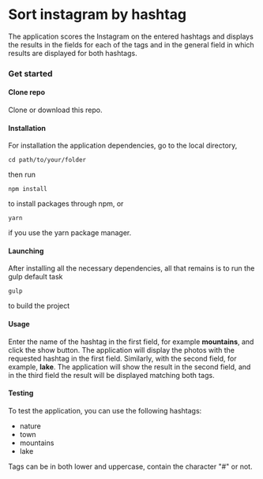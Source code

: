 # Sort instagram by hashtag
The application scores the Instagram on the entered hashtags and displays the results in the fields for each of the tags and in the general field in which results are displayed for both hashtags.
### Get started

#### **Clone repo**
Clone or download this repo.

#### **Installation**
For installation the application dependencies, go to the local directory,
```shell
cd path/to/your/folder
```
then run
```shell
npm install
```
to install packages through npm, or
```shell
yarn
```
if you use the yarn package manager.

#### **Launching**
After installing all the necessary dependencies, all that remains is to run the gulp default task
```shell
gulp
```
to build the project

#### **Usage**
Enter the name of the hashtag in the first field, for example **mountains**, and click the show button. The application will display the photos with the requested hashtag in the first field. Similarly, with the second field, for example, **lake**. The application will show the result in the second field, and in the third field the result will be displayed matching both tags.

#### **Testing**
To test the application, you can use the following hashtags:
* nature
* town
* mountains
* lake

Tags can be in both lower and uppercase, contain the character "#" or not.
